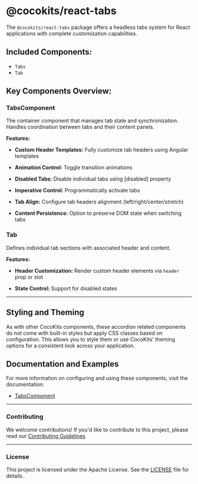 # @cocokits/react-tabs

The `@cocokits/react-tabs` package offers a headless tabs system for React applications with complete customization capabilities.

## Included Components:
- `Tabs`
- `Tab`


## Key Components Overview:

### TabsComponent
The container component that manages tab state and synchronization. Handles coordination between tabs and their content panels.

**Features:**

- **Custom Header Templates:**
Fully customize tab headers using Angular templates

- **Animation Control:**
Toggle transition animations

- **Disabled Tabs:**
Disable individual tabs using [disabled] property

- **Imperative Control:**
Programmatically activate tabs

- **Tab Align:**
Configure tab headers alignment (left/right/center/stretch)

- **Content Persistence:**
Option to preserve DOM state when switching tabs

### Tab
Defines individual tab sections with associated header and content.

**Features:**

- **Header Customization:**
Render custom header elements via `header` prop or slot

- **State Control:**
Support for disabled states

---

## Styling and Theming
As with other CocoKits components, these accordion related components do not come with built-in styles but apply CSS classes based on configuration. This allows you to style them or use CocoKits' theming options for a consistent look across your application.

## Documentation and Examples
For more information on configuring and using these components, visit the documentation:

- [TabsComponent](https://rect.cocokits.com/?path=/docs/ui-components-tabs--docs)


---

### Contributing
We welcome contributions! If you'd like to contribute to this project, please read our [Contributing Guidelines](https://github.com/coco-base/cocokits/blob/main/CONTRIBUTING.md)

---

### License
This project is licensed under the Apache License. See the [LICENSE](https://github.com/coco-base/cocokits/blob/main/LICENSE) file for details.

